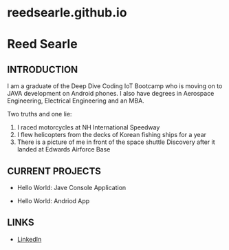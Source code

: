 # reedsearle.github.io

# Reed Searle

## INTRODUCTION

I am a graduate of the Deep Dive Coding IoT Bootcamp who is moving on to JAVA development on Android phones.  I also have degrees in Aerospace Engineering, Electrical Engineering and an MBA.

Two truths and one lie:
1) I raced motorcycles at NH International Speedway
2) I flew helicopters from the decks of Korean fishing ships for a year
3) There is a picture of me in front of the space shuttle Discovery after it landed at Edwards Airforce Base

## CURRENT PROJECTS

- Hello World: Jave Console Application

- Hello World: Andriod App

## LINKS

- [LinkedIn](https://www.linkedin.com/in/reed-searle-78a0ab1/)